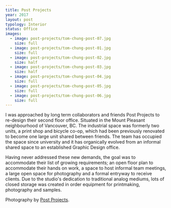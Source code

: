 ```yaml
---
title: Post Projects
year: 2017
layout: post
typology: Interior
status: Office
images:
  - image: post-projects/tom-chung-post-07.jpg
    size: full
  - image: post-projects/tom-chung-post-01.jpg
    size: full
  - image: post-projects/tom-chung-post-02.jpg
    size: half
  - image: post-projects/tom-chung-post-03.jpg
    size: half
  - image: post-projects/tom-chung-post-04.jpg
    size: full
  - image: post-projects/tom-chung-post-05.jpg
    size: full
  - image: post-projects/tom-chung-post-06.jpg
    size: full
---
```


I was approached by long term collaborators and friends Post Projects to re-design their second floor office. Situated in the Mount Pleasant neighbourhood of Vancouver, BC. The industrial space was formerly two units, a print shop and bicycle co-op, which had been previously renovated to become one large unit shared between friends. The team has occupied the space since university and it has organically evolved from an informal shared space to an established Graphic Design office.

Having never addressed these new demands, the goal was to accommodate their list of growing requirements; an open floor plan to accommodate their hands on work, a space to host informal team meetings, a large open space for photography and a formal entryway to receive clients. Due to the studio's dedication to traditional analog mediums, lots of closed storage was created in order equipment for printmaking, photography and samples.

Photography by <a href="https://www.postprojects.com">Post Projects</a>.
